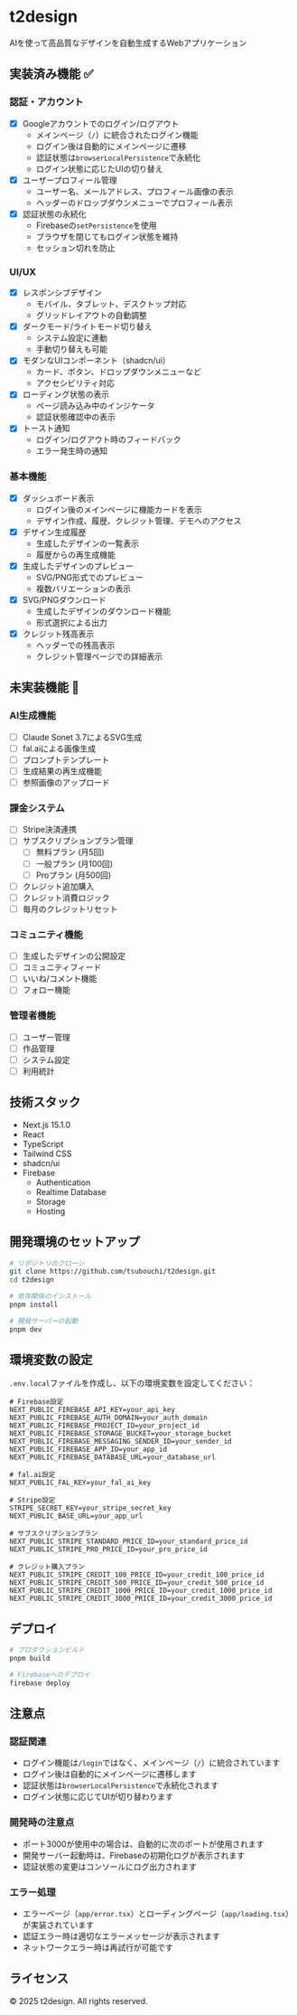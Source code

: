 # t2design

AIを使って高品質なデザインを自動生成するWebアプリケーション

## 実装済み機能 ✅

### 認証・アカウント
- [x] Googleアカウントでのログイン/ログアウト
  - メインページ（`/`）に統合されたログイン機能
  - ログイン後は自動的にメインページに遷移
  - 認証状態は`browserLocalPersistence`で永続化
  - ログイン状態に応じたUIの切り替え
- [x] ユーザープロフィール管理
  - ユーザー名、メールアドレス、プロフィール画像の表示
  - ヘッダーのドロップダウンメニューでプロフィール表示
- [x] 認証状態の永続化
  - Firebaseの`setPersistence`を使用
  - ブラウザを閉じてもログイン状態を維持
  - セッション切れを防止

### UI/UX
- [x] レスポンシブデザイン
  - モバイル、タブレット、デスクトップ対応
  - グリッドレイアウトの自動調整
- [x] ダークモード/ライトモード切り替え
  - システム設定に連動
  - 手動切り替えも可能
- [x] モダンなUIコンポーネント（shadcn/ui）
  - カード、ボタン、ドロップダウンメニューなど
  - アクセシビリティ対応
- [x] ローディング状態の表示
  - ページ読み込み中のインジケータ
  - 認証状態確認中の表示
- [x] トースト通知
  - ログイン/ログアウト時のフィードバック
  - エラー発生時の通知

### 基本機能
- [x] ダッシュボード表示
  - ログイン後のメインページに機能カードを表示
  - デザイン作成、履歴、クレジット管理、デモへのアクセス
- [x] デザイン生成履歴
  - 生成したデザインの一覧表示
  - 履歴からの再生成機能
- [x] 生成したデザインのプレビュー
  - SVG/PNG形式でのプレビュー
  - 複数バリエーションの表示
- [x] SVG/PNGダウンロード
  - 生成したデザインのダウンロード機能
  - 形式選択による出力
- [x] クレジット残高表示
  - ヘッダーでの残高表示
  - クレジット管理ページでの詳細表示

## 未実装機能 🚧

### AI生成機能
- [ ] Claude Sonet 3.7によるSVG生成
- [ ] fal.aiによる画像生成
- [ ] プロンプトテンプレート
- [ ] 生成結果の再生成機能
- [ ] 参照画像のアップロード

### 課金システム
- [ ] Stripe決済連携
- [ ] サブスクリプションプラン管理
  - [ ] 無料プラン (月5回)
  - [ ] 一般プラン (月100回)
  - [ ] Proプラン (月500回)
- [ ] クレジット追加購入
- [ ] クレジット消費ロジック
- [ ] 毎月のクレジットリセット

### コミュニティ機能
- [ ] 生成したデザインの公開設定
- [ ] コミュニティフィード
- [ ] いいね/コメント機能
- [ ] フォロー機能

### 管理者機能
- [ ] ユーザー管理
- [ ] 作品管理
- [ ] システム設定
- [ ] 利用統計

## 技術スタック

- Next.js 15.1.0
- React
- TypeScript
- Tailwind CSS
- shadcn/ui
- Firebase
  - Authentication
  - Realtime Database
  - Storage
  - Hosting

## 開発環境のセットアップ

```bash
# リポジトリのクローン
git clone https://github.com/tsubouchi/t2design.git
cd t2design

# 依存関係のインストール
pnpm install

# 開発サーバーの起動
pnpm dev
```

## 環境変数の設定

`.env.local`ファイルを作成し、以下の環境変数を設定してください：

```env
# Firebase設定
NEXT_PUBLIC_FIREBASE_API_KEY=your_api_key
NEXT_PUBLIC_FIREBASE_AUTH_DOMAIN=your_auth_domain
NEXT_PUBLIC_FIREBASE_PROJECT_ID=your_project_id
NEXT_PUBLIC_FIREBASE_STORAGE_BUCKET=your_storage_bucket
NEXT_PUBLIC_FIREBASE_MESSAGING_SENDER_ID=your_sender_id
NEXT_PUBLIC_FIREBASE_APP_ID=your_app_id
NEXT_PUBLIC_FIREBASE_DATABASE_URL=your_database_url

# fal.ai設定
NEXT_PUBLIC_FAL_KEY=your_fal_ai_key

# Stripe設定
STRIPE_SECRET_KEY=your_stripe_secret_key
NEXT_PUBLIC_BASE_URL=your_app_url

# サブスクリプションプラン
NEXT_PUBLIC_STRIPE_STANDARD_PRICE_ID=your_standard_price_id
NEXT_PUBLIC_STRIPE_PRO_PRICE_ID=your_pro_price_id

# クレジット購入プラン
NEXT_PUBLIC_STRIPE_CREDIT_100_PRICE_ID=your_credit_100_price_id
NEXT_PUBLIC_STRIPE_CREDIT_500_PRICE_ID=your_credit_500_price_id
NEXT_PUBLIC_STRIPE_CREDIT_1000_PRICE_ID=your_credit_1000_price_id
NEXT_PUBLIC_STRIPE_CREDIT_3000_PRICE_ID=your_credit_3000_price_id
```

## デプロイ

```bash
# プロダクションビルド
pnpm build

# Firebaseへのデプロイ
firebase deploy
```

## 注意点

### 認証関連
- ログイン機能は`/login`ではなく、メインページ（`/`）に統合されています
- ログイン後は自動的にメインページに遷移します
- 認証状態は`browserLocalPersistence`で永続化されます
- ログイン状態に応じてUIが切り替わります

### 開発時の注意点
- ポート3000が使用中の場合は、自動的に次のポートが使用されます
- 開発サーバー起動時は、Firebaseの初期化ログが表示されます
- 認証状態の変更はコンソールにログ出力されます

### エラー処理
- エラーページ（`app/error.tsx`）とローディングページ（`app/loading.tsx`）が実装されています
- 認証エラー時は適切なエラーメッセージが表示されます
- ネットワークエラー時は再試行が可能です

## ライセンス

© 2025 t2design. All rights reserved. 